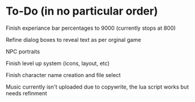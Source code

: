 # To-Do (in no particular order)

Finish experiance bar percentages to 9000 (currently stops at 800)

Refine dialog boxes to reveal text as per orginal game

NPC portraits

Finish level up system (icons, layout, etc)

Finish character name creation and file select

Music currently isn't uploaded due to copywrite, the lua script works but needs refinment

